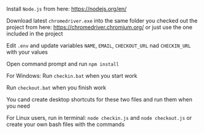 Install `Node.js` from here: https://nodejs.org/en/

Download latest `chromedriver.exe` into the same folder you checked out the project from here: https://chromedriver.chromium.org/ or just use the one included in the project

Edit `.env` and update variables `NAME`, `EMAIL`, `CHECKOUT_URL` nad `CHECKIN_URL` with your values

Open command prompt and run `npm install`

For Windows:
Run `checkin.bat` when you start work

Run `checkout.bat` when you finish work

You cand create desktop shortcuts for these two files and run them when you need


For Linux users, run in terminal: `node checkin.js` and `node checkout.js` or create your own bash files with the commands

